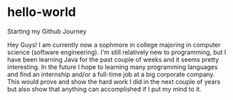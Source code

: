 # hello-world
Starting my Github Journey

Hey Guys! 
I am currently now a sophmore in college majoring in computer science (software engineering). 
I'm still relatively new to programming, but I have been learning Java for the past couple of weeks and it seems pretty interesting.
In the future I hope to learning many programming languages and find an internship and/or a full-time job at a big corporate company. This would prove and show the hard work I did in the next couple of years but also show that anything can accomplished if I put my mind to it.
